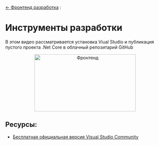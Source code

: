 ﻿[← Фронтенд разработка](/README.md)  :

# Инструменты разработки

В этом видео рассматривается установка Viual Studio и публикация пустого проекта .Net Core в облачный репозитарий GitHub  

<p align="center">
   <a  href="https://youtu.be/NtAxv7GMFfM" target="_blank" title="Инструменты" >
       <img src="https://img.youtube.com/vi/NtAxv7GMFfM/mqdefault.jpg" width="320" height="180" alt="Фронтенд">
   </a>
</p>

## Ресурсы:  
* [Бесплатная официальная версия Visual Studio Community](https://visualstudio.microsoft.com/ru/vs/community/)

